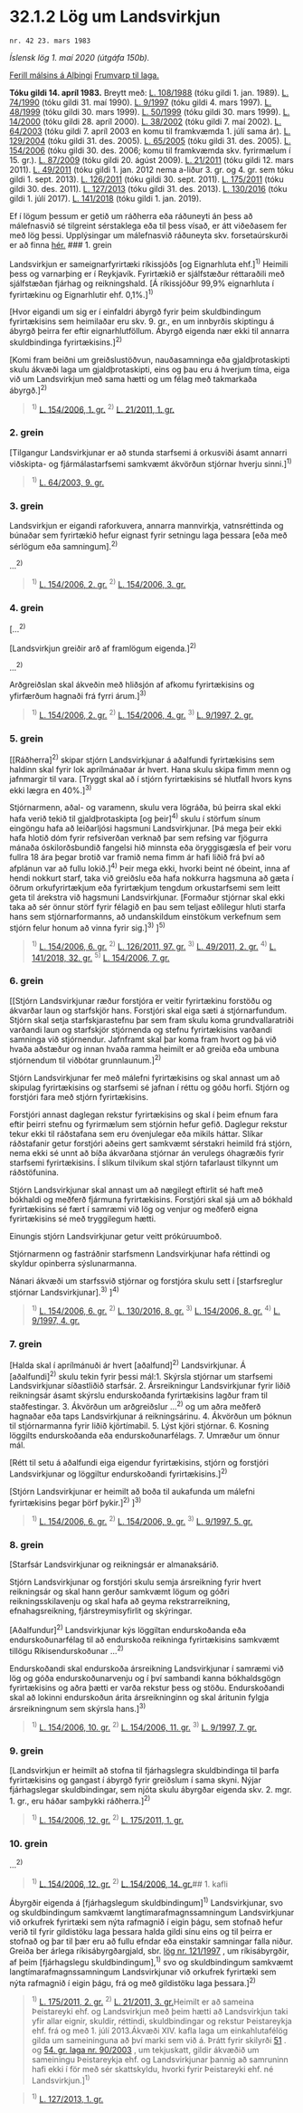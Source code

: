 # 32.1.2 Lög um Landsvirkjun

`nr. 42 23. mars 1983`

_Íslensk lög 1. maí 2020 (útgáfa 150b)._

[Ferill málsins á Alþingi](https://www.althingi.is/thingstorf/thingmalalistar-eftir-thingum/ferill/?ltg=105&mnr=216)
[Frumvarp til laga.](https://www.althingi.is/altext/105/s/pdf/0387.pdf)

**Tóku gildi 14. apríl 1983.**
Breytt með:
[L. 108/1988](https://althingi.is/altext/stjt/1988.108.html) (tóku gildi 1. jan. 1989).
[L. 74/1990](https://althingi.is/altext/stjt/1990.074.html) (tóku gildi 31. maí 1990).
[L. 9/1997](https://althingi.is/altext/stjt/1997.009.html) (tóku gildi 4. mars 1997).
[L. 48/1999](https://althingi.is/altext/stjt/1999.048.html) (tóku gildi 30. mars 1999).
[L. 50/1999](https://althingi.is/altext/stjt/1999.050.html) (tóku gildi 30. mars 1999).
[L. 14/2000](https://althingi.is/altext/stjt/2000.014.html) (tóku gildi 28. apríl 2000).
[L. 38/2002](https://althingi.is/altext/stjt/2002.038.html) (tóku gildi 7. maí 2002).
[L. 64/2003](https://althingi.is/altext/stjt/2003.064.html) (tóku gildi 7. apríl 2003 en komu til framkvæmda 1. júlí sama ár).
[L. 129/2004](https://althingi.is/altext/stjt/2004.129.html) (tóku gildi 31. des. 2005).
[L. 65/2005](https://althingi.is/altext/stjt/2005.065.html) (tóku gildi 31. des. 2005).
[L. 154/2006](https://althingi.is/altext/stjt/2006.154.html) (tóku gildi 30. des. 2006; komu til framkvæmda skv. fyrirmælum í 15. gr.).
[L. 87/2009](https://althingi.is/altext/stjt/2009.087.html) (tóku gildi 20. ágúst 2009).
[L. 21/2011](https://althingi.is/altext/stjt/2011.021.html) (tóku gildi 12. mars 2011).
[L. 49/2011](https://althingi.is/altext/stjt/2011.049.html) (tóku gildi 1. jan. 2012 nema a-liður 3. gr. og 4. gr. sem tóku gildi 1. sept. 2013).
[L. 126/2011](https://althingi.is/altext/stjt/2011.126.html) (tóku gildi 30. sept. 2011).
[L. 175/2011](https://althingi.is/altext/stjt/2011.175.html) (tóku gildi 30. des. 2011).
[L. 127/2013](https://althingi.is/altext/stjt/2013.127.html) (tóku gildi 31. des. 2013).
[L. 130/2016](https://althingi.is/altext/stjt/2016.130.html) (tóku gildi 1. júlí 2017).
[L. 141/2018](https://althingi.is/altext/stjt/2018.141.html) (tóku gildi 1. jan. 2019).

Ef í lögum þessum er getið um ráðherra eða ráðuneyti án þess að málefnasvið sé tilgreint sérstaklega eða til þess vísað, er átt viðeðasem fer með lög þessi. Upplýsingar um málefnasvið ráðuneyta skv. forsetaúrskurði er að finna [hér.](2018119.md) ### 1. grein

Landsvirkjun er sameignarfyrirtæki ríkissjóðs [og Eignarhluta ehf.]<sup>1)</sup> Heimili þess og varnarþing er í Reykjavík. Fyrirtækið er sjálfstæður réttaraðili með sjálfstæðan fjárhag og reikningshald. [Á ríkissjóður 99,9% eignarhluta í fyrirtækinu og Eignarhlutir ehf. 0,1%.]<sup>1)</sup> 

[Hvor eigandi um sig er í einfaldri ábyrgð fyrir þeim skuldbindingum fyrirtækisins sem heimilaðar eru skv. 9. gr., en um innbyrðis skiptingu á ábyrgð þeirra fer eftir eignarhlutföllum. Ábyrgð eigenda nær ekki til annarra skuldbindinga fyrirtækisins.]<sup>2)</sup> 

[Komi fram beiðni um greiðslustöðvun, nauðasamninga eða gjaldþrotaskipti skulu ákvæði laga um gjaldþrotaskipti, eins og þau eru á hverjum tíma, eiga við um Landsvirkjun með sama hætti og um félag með takmarkaða ábyrgð.]<sup>2)</sup> 

> <sup>1)</sup> [L. 154/2006, 1. gr.](https://althingi.is/altext/stjt/2006.154.html) <sup>2)</sup> [L. 21/2011, 1. gr.](https://althingi.is/altext/stjt/2011.021.html)

### 2. grein

[Tilgangur Landsvirkjunar er að stunda starfsemi á orkusviði ásamt annarri viðskipta- og fjármálastarfsemi samkvæmt ákvörðun stjórnar hverju sinni.]<sup>1)</sup> 

> <sup>1)</sup> [L. 64/2003, 9. gr.](https://althingi.is/altext/stjt/2003.064.html)

### 3. grein

Landsvirkjun er eigandi raforkuvera, annarra mannvirkja, vatnsréttinda og búnaðar sem fyrirtækið hefur eignast fyrir setningu laga þessara [eða með sérlögum eða samningum].<sup>2)</sup> 

…<sup>2)</sup> 

> <sup>1)</sup> [L. 154/2006, 2. gr.](https://althingi.is/altext/stjt/2006.154.html) <sup>2)</sup> [L. 154/2006, 3. gr.](https://althingi.is/altext/stjt/2006.154.html)

### 4. grein

[…<sup>2)</sup> 

[Landsvirkjun greiðir arð af framlögum eigenda.]<sup>2)</sup> 

…<sup>2)</sup> 

Arðgreiðslan skal ákveðin með hliðsjón af afkomu fyrirtækisins og yfirfærðum hagnaði frá fyrri árum.]<sup>3)</sup> 

> <sup>1)</sup> [L. 154/2006, 2. gr.](https://althingi.is/altext/stjt/2006.154.html) <sup>2)</sup> [L. 154/2006, 4. gr.](https://althingi.is/altext/stjt/2006.154.html) <sup>3)</sup> [L. 9/1997, 2. gr.](https://althingi.is/altext/stjt/1997.009.html)

### 5. grein

[[Ráðherra]<sup>2)</sup> skipar stjórn Landsvirkjunar á aðalfundi fyrirtækisins sem haldinn skal fyrir lok aprílmánaðar ár hvert. Hana skulu skipa fimm menn og jafnmargir til vara. [Tryggt skal að í stjórn fyrirtækisins sé hlutfall hvors kyns ekki lægra en 40%.]<sup>3)</sup> 

Stjórnarmenn, aðal- og varamenn, skulu vera lögráða, bú þeirra skal ekki hafa verið tekið til gjaldþrotaskipta [og þeir]<sup>4)</sup> skulu í störfum sínum eingöngu hafa að leiðarljósi hagsmuni Landsvirkjunar. [Þá mega þeir ekki hafa hlotið dóm fyrir refsiverðan verknað þar sem refsing var fjögurra mánaða óskilorðsbundið fangelsi hið minnsta eða öryggisgæsla ef þeir voru fullra 18 ára þegar brotið var framið nema fimm ár hafi liðið frá því að afplánun var að fullu lokið.]<sup>4)</sup> Þeir mega ekki, hvorki beint né óbeint, inna af hendi nokkurt starf, taka við greiðslu eða hafa nokkurra hagsmuna að gæta í öðrum orkufyrirtækjum eða fyrirtækjum tengdum orkustarfsemi sem leitt geta til árekstra við hagsmuni Landsvirkjunar. [Formaður stjórnar skal ekki taka að sér önnur störf fyrir félagið en þau sem teljast eðlilegur hluti starfa hans sem stjórnarformanns, að undanskildum einstökum verkefnum sem stjórn felur honum að vinna fyrir sig.]<sup>3)</sup> ]<sup>5)</sup> 

> <sup>1)</sup> [L. 154/2006, 6. gr.](https://althingi.is/altext/stjt/2006.154.html) <sup>2)</sup> [L. 126/2011, 97. gr.](https://althingi.is/altext/stjt/2011.126.html) <sup>3)</sup> [L. 49/2011, 2. gr.](https://althingi.is/altext/stjt/2011.049.html) <sup>4)</sup> [L. 141/2018, 32. gr.](https://althingi.is/altext/stjt/2018.141.html) <sup>5)</sup> [L. 154/2006, 7. gr.](https://althingi.is/altext/stjt/2006.154.html)

### 6. grein

[[Stjórn Landsvirkjunar ræður forstjóra er veitir fyrirtækinu forstöðu og ákvarðar laun og starfskjör hans. Forstjóri skal eiga sæti á stjórnarfundum. Stjórn skal setja starfskjarastefnu þar sem fram skulu koma grundvallaratriði varðandi laun og starfskjör stjórnenda og stefnu fyrirtækisins varðandi samninga við stjórnendur. Jafnframt skal þar koma fram hvort og þá við hvaða aðstæður og innan hvaða ramma heimilt er að greiða eða umbuna stjórnendum til viðbótar grunnlaunum.]<sup>2)</sup> 

Stjórn Landsvirkjunar fer með málefni fyrirtækisins og skal annast um að skipulag fyrirtækisins og starfsemi sé jafnan í réttu og góðu horfi. Stjórn og forstjóri fara með stjórn fyrirtækisins.

Forstjóri annast daglegan rekstur fyrirtækisins og skal í þeim efnum fara eftir þeirri stefnu og fyrirmælum sem stjórnin hefur gefið. Daglegur rekstur tekur ekki til ráðstafana sem eru óvenjulegar eða mikils háttar. Slíkar ráðstafanir getur forstjóri aðeins gert samkvæmt sérstakri heimild frá stjórn, nema ekki sé unnt að bíða ákvarðana stjórnar án verulegs óhagræðis fyrir starfsemi fyrirtækisins. Í slíkum tilvikum skal stjórn tafarlaust tilkynnt um ráðstöfunina.

Stjórn Landsvirkjunar skal annast um að nægilegt eftirlit sé haft með bókhaldi og meðferð fjármuna fyrirtækisins. Forstjóri skal sjá um að bókhald fyrirtækisins sé fært í samræmi við lög og venjur og meðferð eigna fyrirtækisins sé með tryggilegum hætti.

Einungis stjórn Landsvirkjunar getur veitt prókúruumboð.

Stjórnarmenn og fastráðnir starfsmenn Landsvirkjunar hafa réttindi og skyldur opinberra sýslunarmanna.

Nánari ákvæði um starfssvið stjórnar og forstjóra skulu sett í [starfsreglur stjórnar Landsvirkjunar].<sup>3)</sup> ]<sup>4)</sup> 

> <sup>1)</sup> [L. 154/2006, 6. gr.](https://althingi.is/altext/stjt/2006.154.html) <sup>2)</sup> [L. 130/2016, 8. gr.](https://althingi.is/altext/stjt/2016.130.html) <sup>3)</sup> [L. 154/2006, 8. gr.](https://althingi.is/altext/stjt/2006.154.html) <sup>4)</sup> [L. 9/1997, 4. gr.](https://althingi.is/altext/stjt/1997.009.html)

### 7. grein

[Halda skal í aprílmánuði ár hvert [aðalfund]<sup>2)</sup> Landsvirkjunar. Á [aðalfundi]<sup>2)</sup> skulu tekin fyrir þessi mál:1. Skýrsla stjórnar um starfsemi Landsvirkjunar síðastliðið starfsár.
2. Ársreikningur Landsvirkjunar fyrir liðið reikningsár ásamt skýrslu endurskoðanda fyrirtækisins lagður fram til staðfestingar.
3. Ákvörðun um arðgreiðslur …<sup>2)</sup> og um aðra meðferð hagnaðar eða taps Landsvirkjunar á reikningsárinu.
4. Ákvörðun um þóknun til stjórnarmanna fyrir liðið kjörtímabil.
5. Lýst kjöri stjórnar.
6. Kosning löggilts endurskoðanda eða endurskoðunarfélags.
7. Umræður um önnur mál.

[Rétt til setu á aðalfundi eiga eigendur fyrirtækisins, stjórn og forstjóri Landsvirkjunar og löggiltur endurskoðandi fyrirtækisins.]<sup>2)</sup> 

[Stjórn Landsvirkjunar er heimilt að boða til aukafunda um málefni fyrirtækisins þegar þörf þykir.]<sup>2)</sup> ]<sup>3)</sup> 

> <sup>1)</sup> [L. 154/2006, 6. gr.](https://althingi.is/altext/stjt/2006.154.html) <sup>2)</sup> [L. 154/2006, 9. gr.](https://althingi.is/altext/stjt/2006.154.html) <sup>3)</sup> [L. 9/1997, 5. gr.](https://althingi.is/altext/stjt/1997.009.html)

### 8. grein

[Starfsár Landsvirkjunar og reikningsár er almanaksárið.

Stjórn Landsvirkjunar og forstjóri skulu semja ársreikning fyrir hvert reikningsár og skal hann gerður samkvæmt lögum og góðri reikningsskilavenju og skal hafa að geyma rekstrarreikning, efnahagsreikning, fjárstreymisyfirlit og skýringar.

[Aðalfundur]<sup>2)</sup> Landsvirkjunar kýs löggiltan endurskoðanda eða endurskoðunarfélag til að endurskoða reikninga fyrirtækisins samkvæmt tillögu Ríkisendurskoðunar …<sup>2)</sup> 

Endurskoðandi skal endurskoða ársreikning Landsvirkjunar í samræmi við lög og góða endurskoðunarvenju og í því sambandi kanna bókhaldsgögn fyrirtækisins og aðra þætti er varða rekstur þess og stöðu. Endurskoðandi skal að lokinni endurskoðun árita ársreikninginn og skal áritunin fylgja ársreikningnum sem skýrsla hans.]<sup>3)</sup> 

> <sup>1)</sup> [L. 154/2006, 10. gr.](https://althingi.is/altext/stjt/2006.154.html) <sup>2)</sup> [L. 154/2006, 11. gr.](https://althingi.is/altext/stjt/2006.154.html) <sup>3)</sup> [L. 9/1997, 7. gr.](https://althingi.is/altext/stjt/1997.009.html)

### 9. grein

[Landsvirkjun er heimilt að stofna til fjárhagslegra skuldbindinga til þarfa fyrirtækisins og gangast í ábyrgð fyrir greiðslum í sama skyni. Nýjar fjárhagslegar skuldbindingar, sem njóta skulu ábyrgðar eigenda skv. 2. mgr. 1. gr., eru háðar samþykki ráðherra.]<sup>2)</sup> 

> <sup>1)</sup> [L. 154/2006, 12. gr.](https://althingi.is/altext/stjt/2006.154.html) <sup>2)</sup> [L. 175/2011, 1. gr.](https://althingi.is/altext/stjt/2011.175.html)

### 10. grein

…<sup>2)</sup> 

> <sup>1)</sup> [L. 154/2006, 12. gr.](https://althingi.is/altext/stjt/2006.154.html) <sup>2)</sup> [L. 154/2006, 14. gr.](https://althingi.is/altext/stjt/2006.154.html)## 1. kafli

Ábyrgðir eigenda á [fjárhagslegum skuldbindingum]<sup>1)</sup> Landsvirkjunar, svo og skuldbindingum samkvæmt langtímarafmagnssamningum Landsvirkjunar við orkufrek fyrirtæki sem nýta rafmagnið í eigin þágu, sem stofnað hefur verið til fyrir gildistöku laga þessara halda gildi sínu eins og til þeirra er stofnað og þar til þær eru að fullu efndar eða einstakir samningar falla niður. Greiða ber árlega ríkisábyrgðargjald, sbr. [lög nr. 121/1997](1997121.md) , um ríkisábyrgðir, af þeim [fjárhagslegu skuldbindingum],<sup>1)</sup> svo og skuldbindingum samkvæmt langtímarafmagnssamningum Landsvirkjunar við orkufrek fyrirtæki sem nýta rafmagnið í eigin þágu, frá og með gildistöku laga þessara.]<sup>2)</sup> 

> <sup>1)</sup> [L. 175/2011, 2. gr.](https://althingi.is/altext/stjt/2011.175.html) <sup>2)</sup> [L. 21/2011, 3. gr.](https://althingi.is/altext/stjt/2011.021.html)Heimilt er að sameina Þeistareyki ehf. og Landsvirkjun með þeim hætti að Landsvirkjun taki yfir allar eignir, skuldir, réttindi, skuldbindingar og rekstur Þeistareykja ehf. frá og með 1. júlí 2013.Ákvæði XIV. kafla laga um einkahlutafélög gilda um sameininguna að því marki sem við á. Þrátt fyrir skilyrði [51](2003090.md#G51) . og [54. gr. laga nr. 90/2003](2003090.md#G54) , um tekjuskatt, gildir ákvæðið um sameiningu Þeistareykja ehf. og Landsvirkjunar þannig að samruninn hafi ekki í för með sér skattskyldu, hvorki fyrir Þeistareyki ehf. né Landsvirkjun.]<sup>1)</sup> 

> <sup>1)</sup> [L. 127/2013, 1. gr.](https://althingi.is/altext/stjt/2013.127.html)
